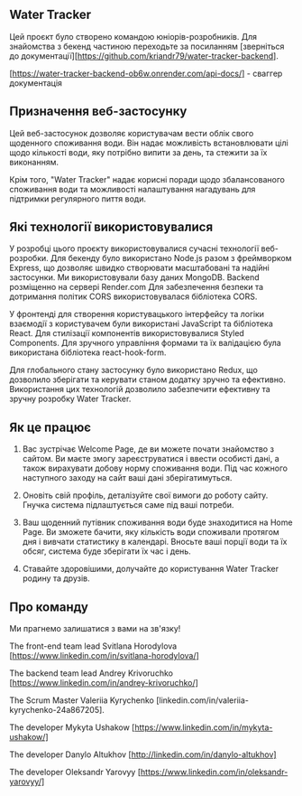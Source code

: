 ## Water Tracker 
 
Цей проєкт було створено командою юніорів-розробників. Для
знайомства з бекенд частиною переходьте за посиланням
[зверніться до документації][https://github.com/kriandr79/water-tracker-backend].

[https://water-tracker-backend-ob6w.onrender.com/api-docs/] - сваггер документація

## Призначення веб-застосунку 

Цей веб-застосунок дозволяє користувачам вести облік свого щоденного споживання води. 
Він надає можливість встановлювати цілі щодо кількості води, яку потрібно випити за день, 
та стежити за їх виконанням. 

Крім того, "Water Tracker" надає корисні поради щодо збалансованого споживання води 
та можливості налаштування нагадувань для підтримки регулярного пиття води.

## Які технології використовувалися

У розробці цього проєкту використовувалися сучасні технології веб-розробки. 
Для бекенду було використано Node.js разом з фреймворком Express, 
що дозволяє швидко створювати масштабовані та надійні застосунки. 
Ми використовували базу даних MongoDB. Backend розміщенно на сервері Render.com 
Для забезпечення безпеки та дотримання політик CORS використовувалася бібліотека CORS.

У фронтенді для створення користувацького інтерфейсу та логіки взаємодії з користувачем були використані JavaScript та бібліотека React. 
Для стилізації компонентів використовувалися Styled Components. 
Для зручного управління формами та їх валідацією була використана бібліотека react-hook-form.

Для глобального стану застосунку було використано Redux, 
що дозволило зберігати та керувати станом додатку зручно та ефективно. 
Використання цих технологій дозволило забезпечити ефективну та зручну розробку Water Tracker.

## Як це працює

1.  Вас зустрічає Welcome Page, де ви можете почати знайомство з сайтом.
Ви маєте змогу зареєструватися і ввести особисті дані, а також вирахувати добову норму споживання води.
Під час кожного наступного заходу на сайт ваші дані зберігатимуться.

3.  Оновіть свій профіль, деталізуйте свої вимоги до роботу сайту. Гнучка система підлаштується саме під ваші потреби.

4. Ваш щоденний путівник споживання води буде знаходитися на Home Page.
   Ви зможете бачити, яку кількість води споживали протягом дня і вивчати статистику в календарі.
   Вносьте ваші порції води та їх обсяг, система буде зберігати їх час і день.
   
6.  Ставайте здоровішими, долучайте до користування Water Tracker родину та друзів.

## Про команду 

Ми прагнемо залишатися з вами на зв'язку! 

The front-end team lead Svitlana Horodylova [https://www.linkedin.com/in/svitlana-horodylova/]

The backend team lead Andrey Krivoruchko [https://www.linkedin.com/in/andrey-krivoruchko/]

The Scrum Master Valeriia Kyrychenko [linkedin.com/in/valeriia-kyrychenko-24a867205].

The developer Mykyta Ushakow [https://www.linkedin.com/in/mykyta-ushakow/]

The developer Danylo Altukhov [http://linkedin.com/in/danylo-altukhov]

The developer Oleksandr Yarovyy [https://www.linkedin.com/in/oleksandr-yarovyy/]
